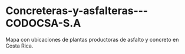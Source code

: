 # Concreteras-y-asfalteras---CODOCSA-S.A
Mapa con ubicaciones de plantas productoras de asfalto y concreto en Costa Rica.
